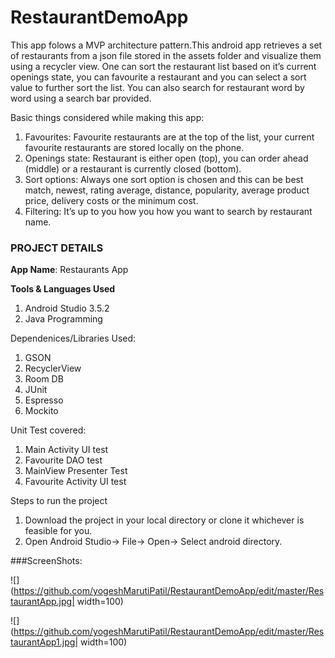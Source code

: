 # RestaurantDemoApp 
This app folows a MVP architecture pattern.This android app retrieves a set of restaurants from a json file stored in the assets folder and visualize them using a recycler view. One can sort the restaurant list based on it’s current openings state, you can favourite a restaurant and you can select a sort value to further sort the list. You can also search for restaurant word by word using a search bar provided.

Basic things considered while making this app:

1. Favourites: Favourite restaurants are at the top of the list, your current favourite restaurants are stored locally on the phone.
2. Openings state: Restaurant is either open (top), you can order ahead (middle) or a restaurant is currently closed (bottom).
3. Sort options: Always one sort option is chosen and this can be best match, newest, rating average, distance, popularity, average product price, delivery costs or the minimum cost.
4. Filtering: It’s up to you how you how you want to search by restaurant name.

### PROJECT DETAILS
**App Name**: Restaurants App

**Tools & Languages Used**
1. Android Studio 3.5.2
2. Java Programming

Dependenices/Libraries Used:
1. GSON
2. RecyclerView
3. Room DB
4. JUnit
5. Espresso
6. Mockito

Unit Test covered:
1. Main Activity UI test
2. Favourite DAO test
3. MainView Presenter Test
4. Favourite Activity UI test


Steps to run the project
1. Download the project in your local directory or clone it whichever is feasible for you.
2. Open Android Studio-> File-> Open-> Select android directory.


###ScreenShots:

![](https://github.com/yogeshMarutiPatil/RestaurantDemoApp/edit/master/RestaurantApp.jpg| width=100)

![](https://github.com/yogeshMarutiPatil/RestaurantDemoApp/edit/master/RestaurantApp1.jpg| width=100)





